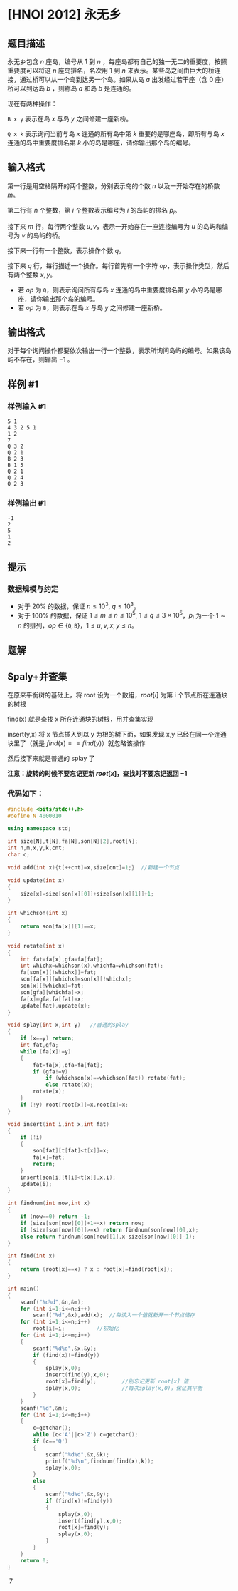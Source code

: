 # [HNOI 2012] 永无乡

## 题目描述

永无乡包含 $n$ 座岛，编号从 $1$ 到 $n$ ，每座岛都有自己的独一无二的重要度，按照重要度可以将这 $n$ 座岛排名，名次用 $1$  到 $n$ 来表示。某些岛之间由巨大的桥连接，通过桥可以从一个岛到达另一个岛。如果从岛 $a$ 出发经过若干座（含 $0$ 座）桥可以到达岛 $b$ ，则称岛 $a$ 和岛 $b$ 是连通的。

现在有两种操作：

`B x y` 表示在岛 $x$ 与岛 $y$ 之间修建一座新桥。

`Q x k` 表示询问当前与岛 $x$ 连通的所有岛中第 $k$ 重要的是哪座岛，即所有与岛 $x$ 连通的岛中重要度排名第 $k$ 小的岛是哪座，请你输出那个岛的编号。

## 输入格式

第一行是用空格隔开的两个整数，分别表示岛的个数 $n$ 以及一开始存在的桥数 $m$。

第二行有 $n$ 个整数，第 $i$ 个整数表示编号为 $i$ 的岛屿的排名 $p_i$。

接下来 $m$ 行，每行两个整数 $u, v$，表示一开始存在一座连接编号为 $u$ 的岛屿和编号为 $v$ 的岛屿的桥。

接下来一行有一个整数，表示操作个数 $q$。

接下来 $q$ 行，每行描述一个操作。每行首先有一个字符 $op$，表示操作类型，然后有两个整数 $x, y$。
- 若 $op$ 为 `Q`，则表示询问所有与岛 $x$ 连通的岛中重要度排名第 $y$ 小的岛是哪座，请你输出那个岛的编号。
- 若 $op$ 为 `B`，则表示在岛 $x$ 与岛 $y$ 之间修建一座新桥。

## 输出格式

对于每个询问操作都要依次输出一行一个整数，表示所询问岛屿的编号。如果该岛屿不存在，则输出 $-1$ 。

## 样例 #1

### 样例输入 #1

```
5 1
4 3 2 5 1
1 2
7
Q 3 2
Q 2 1
B 2 3
B 1 5
Q 2 1
Q 2 4
Q 2 3
```

### 样例输出 #1

```
-1
2
5
1
2
```

## 提示

### 数据规模与约定

- 对于 $20\%$ 的数据，保证 $n \leq 10^3$, $q \leq 10^3$。
- 对于 $100\%$ 的数据，保证 $1 \leq m \leq n \leq 10^5$, $1 \leq q \leq 3 \times 10^5$，$p_i$ 为一个 $1 \sim n$ 的排列，$op \in \{\texttt Q, \texttt B\}$，$1 \leq u, v, x, y \leq n$。

## 题解
## Spaly+并查集

在原来平衡树的基础上，将 root 设为一个数组，$root[i]$ 为第 i 个节点所在连通块的树根

find(x) 就是查找 x 所在连通块的树根，用并查集实现

insert(y,x) 将 x 节点插入到以 y 为根的树下面，如果发现 x,y 已经在同一个连通块里了（就是 $find(x)==find(y)$）就忽略该操作

然后接下来就是普通的 splay 了

**注意：旋转的时候不要忘记更新 $root[x]$，查找时不要忘记返回 −1**

### 代码如下：

```cpp
#include <bits/stdc++.h>
#define N 4000010

using namespace std;

int size[N],t[N],fa[N],son[N][2],root[N];
int n,m,x,y,k,cnt;
char c;

void add(int x){t[++cnt]=x,size[cnt]=1;}  //新建一个节点

void update(int x)
{
	size[x]=size[son[x][0]]+size[son[x][1]]+1;
}

int whichson(int x)
{
	return son[fa[x]][1]==x;
}

void rotate(int x)
{
	int fat=fa[x],gfa=fa[fat];
	int whichx=whichson(x),whichfa=whichson(fat);
	fa[son[x][!whichx]]=fat;
	son[fa[x]][whichx]=son[x][!whichx];
	son[x][!whichx]=fat;
	son[gfa][whichfa]=x;
	fa[x]=gfa,fa[fat]=x;
	update(fat),update(x);
}

void splay(int x,int y)   //普通的splay
{
	if (x==y) return;
	int fat,gfa;
	while (fa[x]!=y)
	{
		fat=fa[x],gfa=fa[fat];
		if (gfa!=y)
			if (whichson(x)==whichson(fat)) rotate(fat);
			else rotate(x);
		rotate(x);
	}
	if (!y) root[root[x]]=x,root[x]=x;
}

void insert(int i,int x,int fat)
{
	if (!i)
	{
		son[fat][t[fat]<t[x]]=x;
		fa[x]=fat;
		return;
	}
	insert(son[i][t[i]<t[x]],x,i);
	update(i);
}

int findnum(int now,int x)
{
	if (now==0) return -1;
	if (size[son[now][0]]+1==x) return now;
	if (size[son[now][0]]>=x) return findnum(son[now][0],x);
	else return findnum(son[now][1],x-size[son[now][0]]-1);
}

int find(int x)
{
	return (root[x]==x) ? x : root[x]=find(root[x]);
}

int main()
{
	scanf("%d%d",&n,&m);
	for (int i=1;i<=n;i++)
		scanf("%d",&x),add(x);  //每读入一个值就新开一个节点储存
	for (int i=1;i<=n;i++)
		root[i]=i;     		//初始化
	for (int i=1;i<=m;i++)
	{
		scanf("%d%d",&x,&y);
		if (find(x)!=find(y))
		{
			splay(x,0);
			insert(find(y),x,0);
			root[x]=find(y);		//别忘记更新 root[x] 值	
			splay(x,0);				//每次splay(x,0)，保证其平衡
		}
	}
	scanf("%d",&m);
	for (int i=1;i<=m;i++)
	{
		c=getchar();
		while (c<'A'||c>'Z') c=getchar();
		if (c=='Q')
		{
			scanf("%d%d",&x,&k);
			printf("%d\n",findnum(find(x),k));
			splay(x,0);
		}
		else
		{
			scanf("%d%d",&x,&y);
			if (find(x)!=find(y))
			{
				splay(x,0);
				insert(find(y),x,0);
				root[x]=find(y);
				splay(x,0);
			}
		}
	}
	return 0;
}
```

 7